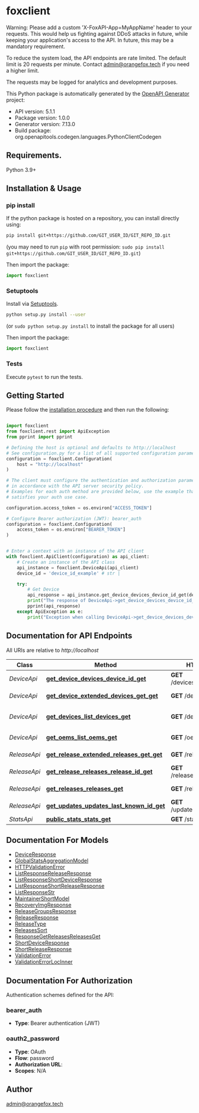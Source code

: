 # foxclient

Warning: Please add a custom 'X-FoxAPI-App=MyAppName' header to your requests.
This would help us fighting against DDoS attacks in future, while keeping your application's access to the API.
In future, this may be a mandatory requirement.

To reduce the system load, the API endpoints are rate limited.
The default limit is 20 requests per minute. Contact admin@orangefox.tech if you need a higher limit.

The requests may be logged for analytics and development purposes.


This Python package is automatically generated by the [OpenAPI Generator](https://openapi-generator.tech) project:

- API version: 5.1.1
- Package version: 1.0.0
- Generator version: 7.13.0
- Build package: org.openapitools.codegen.languages.PythonClientCodegen

## Requirements.

Python 3.9+

## Installation & Usage
### pip install

If the python package is hosted on a repository, you can install directly using:

```sh
pip install git+https://github.com/GIT_USER_ID/GIT_REPO_ID.git
```
(you may need to run `pip` with root permission: `sudo pip install git+https://github.com/GIT_USER_ID/GIT_REPO_ID.git`)

Then import the package:
```python
import foxclient
```

### Setuptools

Install via [Setuptools](http://pypi.python.org/pypi/setuptools).

```sh
python setup.py install --user
```
(or `sudo python setup.py install` to install the package for all users)

Then import the package:
```python
import foxclient
```

### Tests

Execute `pytest` to run the tests.

## Getting Started

Please follow the [installation procedure](#installation--usage) and then run the following:

```python

import foxclient
from foxclient.rest import ApiException
from pprint import pprint

# Defining the host is optional and defaults to http://localhost
# See configuration.py for a list of all supported configuration parameters.
configuration = foxclient.Configuration(
    host = "http://localhost"
)

# The client must configure the authentication and authorization parameters
# in accordance with the API server security policy.
# Examples for each auth method are provided below, use the example that
# satisfies your auth use case.

configuration.access_token = os.environ["ACCESS_TOKEN"]

# Configure Bearer authorization (JWT): bearer_auth
configuration = foxclient.Configuration(
    access_token = os.environ["BEARER_TOKEN"]
)


# Enter a context with an instance of the API client
with foxclient.ApiClient(configuration) as api_client:
    # Create an instance of the API class
    api_instance = foxclient.DeviceApi(api_client)
    device_id = 'device_id_example' # str | 

    try:
        # Get Device
        api_response = api_instance.get_device_devices_device_id_get(device_id)
        print("The response of DeviceApi->get_device_devices_device_id_get:\n")
        pprint(api_response)
    except ApiException as e:
        print("Exception when calling DeviceApi->get_device_devices_device_id_get: %s\n" % e)

```

## Documentation for API Endpoints

All URIs are relative to *http://localhost*

Class | Method | HTTP request | Description
------------ | ------------- | ------------- | -------------
*DeviceApi* | [**get_device_devices_device_id_get**](docs/DeviceApi.md#get_device_devices_device_id_get) | **GET** /devices/{device_id} | Get Device
*DeviceApi* | [**get_device_extended_devices_get_get**](docs/DeviceApi.md#get_device_extended_devices_get_get) | **GET** /devices/get | Get Device Extended
*DeviceApi* | [**get_devices_list_devices_get**](docs/DeviceApi.md#get_devices_list_devices_get) | **GET** /devices/ | Get Devices List
*DeviceApi* | [**get_oems_list_oems_get**](docs/DeviceApi.md#get_oems_list_oems_get) | **GET** /oems/ | Get Oems List
*ReleaseApi* | [**get_release_extended_releases_get_get**](docs/ReleaseApi.md#get_release_extended_releases_get_get) | **GET** /releases/get | Get Release Extended
*ReleaseApi* | [**get_release_releases_release_id_get**](docs/ReleaseApi.md#get_release_releases_release_id_get) | **GET** /releases/{release_id} | Get Release
*ReleaseApi* | [**get_releases_releases_get**](docs/ReleaseApi.md#get_releases_releases_get) | **GET** /releases/ | Get Releases
*ReleaseApi* | [**get_updates_updates_last_known_id_get**](docs/ReleaseApi.md#get_updates_updates_last_known_id_get) | **GET** /updates/{last_known_id} | Get Updates
*StatsApi* | [**public_stats_stats_get**](docs/StatsApi.md#public_stats_stats_get) | **GET** /stats/ | Public Stats


## Documentation For Models

 - [DeviceResponse](docs/DeviceResponse.md)
 - [GlobalStatsAggregationModel](docs/GlobalStatsAggregationModel.md)
 - [HTTPValidationError](docs/HTTPValidationError.md)
 - [ListResponseReleaseResponse](docs/ListResponseReleaseResponse.md)
 - [ListResponseShortDeviceResponse](docs/ListResponseShortDeviceResponse.md)
 - [ListResponseShortReleaseResponse](docs/ListResponseShortReleaseResponse.md)
 - [ListResponseStr](docs/ListResponseStr.md)
 - [MaintainerShortModel](docs/MaintainerShortModel.md)
 - [RecoveryImgResponse](docs/RecoveryImgResponse.md)
 - [ReleaseGroupsResponse](docs/ReleaseGroupsResponse.md)
 - [ReleaseResponse](docs/ReleaseResponse.md)
 - [ReleaseType](docs/ReleaseType.md)
 - [ReleasesSort](docs/ReleasesSort.md)
 - [ResponseGetReleasesReleasesGet](docs/ResponseGetReleasesReleasesGet.md)
 - [ShortDeviceResponse](docs/ShortDeviceResponse.md)
 - [ShortReleaseResponse](docs/ShortReleaseResponse.md)
 - [ValidationError](docs/ValidationError.md)
 - [ValidationErrorLocInner](docs/ValidationErrorLocInner.md)


<a id="documentation-for-authorization"></a>
## Documentation For Authorization


Authentication schemes defined for the API:
<a id="bearer_auth"></a>
### bearer_auth

- **Type**: Bearer authentication (JWT)

<a id="oauth2_password"></a>
### oauth2_password

- **Type**: OAuth
- **Flow**: password
- **Authorization URL**: 
- **Scopes**: N/A


## Author

admin@orangefox.tech


